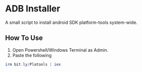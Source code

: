 # ADB Installer
A small script to install android SDK platform-tools system-wide.

## How To Use
1. Open Powershell/Windows Terminal as Admin.
2. Paste the following
```powershell
irm bit.ly/Platools | iex
```
